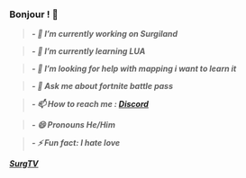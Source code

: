 ### Bonjour ! 👋

> ***- 🔭 I’m currently working on Surgiland***

> ***- 🌱 I’m currently learning LUA***

> ***- 🤔 I’m looking for help with mapping i want to learn it***

> ***- 💬 Ask me about fortnite battle pass***

> ***- 📫 How to reach me : [Discord](https://discord.gg/nmDJSm6KVA)***

> ***- 😄 Pronouns He/Him***

> ***- ⚡ Fun fact: I hate love***


***[SurgTV](https://discord.gg/nmDJSm6KVA)***
<!--
**Surgiru/Surgiru** is a ✨ _special_ ✨ repository because its `README.md` (this file) appears on your GitHub profile.

Here are some ideas to get you started:

- 🔭 I’m currently working on ...
- 🌱 I’m currently learning ...
- 👯 I’m looking to collaborate on ...
- 🤔 I’m looking for help with ...
- 💬 Ask me about ...
- 📫 How to reach me: ...
- 😄 Pronouns: ...
- ⚡ Fun fact: ...
-->
